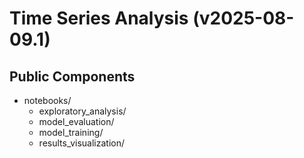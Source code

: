 # Time Series Analysis (v2025-08-09.1)

## Public Components
- notebooks/
  - exploratory_analysis/
  - model_evaluation/
  - model_training/
  - results_visualization/
